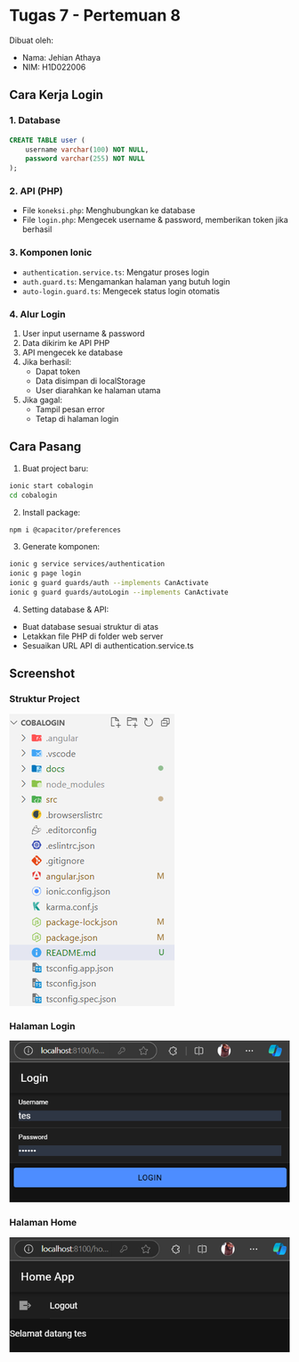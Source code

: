 # Tugas 7 - Pertemuan 8

Dibuat oleh:
- Nama: Jehian Athaya
- NIM: H1D022006

## Cara Kerja Login

### 1. Database
```sql
CREATE TABLE user (
    username varchar(100) NOT NULL,
    password varchar(255) NOT NULL
);
```

### 2. API (PHP)
- File `koneksi.php`: Menghubungkan ke database
- File `login.php`: Mengecek username & password, memberikan token jika berhasil

### 3. Komponen Ionic
- `authentication.service.ts`: Mengatur proses login
- `auth.guard.ts`: Mengamankan halaman yang butuh login
- `auto-login.guard.ts`: Mengecek status login otomatis

### 4. Alur Login
1. User input username & password
2. Data dikirim ke API PHP
3. API mengecek ke database
4. Jika berhasil:
   - Dapat token
   - Data disimpan di localStorage
   - User diarahkan ke halaman utama
5. Jika gagal:
   - Tampil pesan error
   - Tetap di halaman login

## Cara Pasang

1. Buat project baru:
```bash
ionic start cobalogin
cd cobalogin
```

2. Install package:
```bash
npm i @capacitor/preferences
```

3. Generate komponen:
```bash
ionic g service services/authentication
ionic g page login
ionic g guard guards/auth --implements CanActivate
ionic g guard guards/autoLogin --implements CanActivate
```

4. Setting database & API:
- Buat database sesuai struktur di atas
- Letakkan file PHP di folder web server
- Sesuaikan URL API di authentication.service.ts

## Screenshot

### Struktur Project
![Struktur Project](docs/structure.png)

### Halaman Login
![Halaman Login](docs/login.png)

### Halaman Home
![Halaman home](docs/home.png)